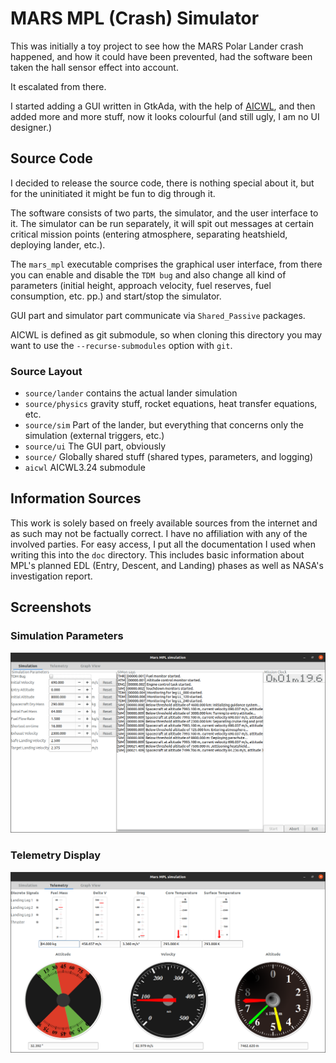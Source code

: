 # MARS MPL (Crash) Simulator

This was initially a toy project to see how the MARS Polar Lander crash
happened, and how it could have been prevented, had the software been taken the
hall sensor effect into account.

It escalated from there.

I started adding a GUI written in GtkAda, with the help of
[AICWL](http://dmitry-kazakov.de/ada/aicwl.htm), and then added more and more
stuff, now it looks colourful (and still ugly, I am no UI designer.)

## Source Code

I decided to release the source code, there is nothing special about it, but
for the uninitiated it might be fun to dig through it.

The software consists of two parts, the simulator, and the user interface to it.
The simulator can be run separately, it will spit out messages at certain
critical mission points (entering atmosphere, separating heatshield, deploying
lander, etc.).

The `mars_mpl` executable comprises the graphical user interface, from there
you can enable and disable the `TDM bug` and also change all kind of parameters
(initial height, approach velocity, fuel reserves, fuel consumption, etc. pp.)
and start/stop the simulator.

GUI part and simulator part communicate via `Shared_Passive` packages.

AICWL is defined as git submodule, so when cloning this directory you may want
to use the `--recurse-submodules` option with `git`.

### Source Layout

* `source/lander` contains the actual lander simulation
* `source/physics` gravity stuff, rocket equations, heat transfer equations, etc.
* `source/sim` Part of the lander, but everything that concerns only the simulation (external triggers, etc.)
* `source/ui` The GUI part, obviously
* `source/` Globally shared stuff (shared types, parameters, and logging)
* `aicwl` AICWL3.24 submodule


## Information Sources

This work is solely based on freely available sources from the internet and as
such may not be factually correct. I have no affiliation with any of the
involved parties. For easy access, I put all the documentation I used when
writing this into the `doc` directory. This includes basic information about MPL's
planned EDL (Entry, Descent, and Landing) phases as well as NASA's investigation
report.

## Screenshots

### Simulation Parameters
![Simulator Parameters](doc/mars_mpl-simulation.png)

### Telemetry Display
![Telemetry Page](doc/mars_mpl-telemetry.png)
